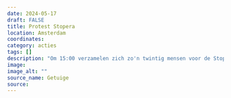 ```yaml
---
date: 2024-05-17
draft: FALSE
title: Protest Stopera
location: Amsterdam
coordinates: 
category: acties
tags: []
description: "Om 15:00 verzamelen zich zo'n twintig mensen voor de Stopera in Amsterdam na een noodoproep om te komen demonstreren."
image: 
image_alt: ""
source_name: Getuige
source: 
---
```

